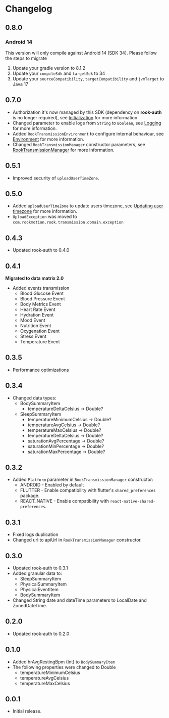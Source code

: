 # Changelog

## 0.8.0

### Android 14

This version will only compile against Android 14 (SDK 34). Please follow the steps to migrate

1. Update your gradle version to 8.1.2
2. Update your `compileSdk` and `targetSdk` to 34
3. Update your `sourceCompatibility`, `targetCompatibility` and `jvmTarget` to Java 17

## 0.7.0

* Authorization it's now managed by this SDK (dependency on **rook-auth** is no longer required),
  see [Initialization](README.md#initialization) for more information.
* Changed parameter to enable logs from `String` to `Boolean`, see [Logging](README.md#logging) for more information.
* Added `RookTransmissionEnvironment` to configure internal behaviour, see [Environment](README.md#environment) for
  more information.
* Changed `RookTransmissionManager` constructor parameters,
  see [RookTransmissionManager](README.md#rooktransmissionmanager) for more information.

## 0.5.1

* Improved security of `uploadUserTimeZone`.

## 0.5.0

* Added `uploadUserTimeZone` to update users timezone, see [Updating user timezone](README.md#updating-user-timezone)
  for more information.
* `UploadException` was moved to `com.rookmotion.rook.transmission.domain.exception`

## 0.4.3

* Updated rook-auth to 0.4.0

## 0.4.1

**Migrated to data matrix 2.0**

* Added events transmission
    * Blood Glucose Event
    * Blood Pressure Event
    * Body Metrics Event
    * Heart Rate Event
    * Hydration Event
    * Mood Event
    * Nutrition Event
    * Oxygenation Event
    * Stress Event
    * Temperature Event

## 0.3.5

* Performance optimizations

## 0.3.4

* Changed data types:
    * BodySummaryItem
        * temperatureDeltaCelsius → Double?
    * SleepSummaryItem
        * temperatureMinimumCelsius → Double?
        * temperatureAvgCelsius → Double?
        * temperatureMaxCelsius → Double?
        * temperatureDeltaCelsius → Double?
        * saturationAvgPercentage → Double?
        * saturationMinPercentage → Double?
        * saturationMaxPercentage → Double?

## 0.3.2

* Added `Platform` parameter in `RookTransmissionManager` constructor:
    * ANDROID - Enabled by default
    * FLUTTER - Enable compatibility with flutter's `shared_preferences` package.
    * REACT_NATIVE - Enable compatibility with `react-native-shared-preferences`.

## 0.3.1

* Fixed logs duplication
* Changed url to apiUrl in `RookTransmissionManager` constructor.

## 0.3.0

* Updated rook-auth to 0.3.1
* Added granular data to:
    * SleepSummaryItem
    * PhysicalSummaryItem
    * PhysicalEventItem
    * BodySummaryItem
* Changed String date and dateTime parameters to LocalDate and ZonedDateTime.

## 0.2.0

* Updated rook-auth to 0.2.0

## 0.1.0

* Added hrAvgRestingBpm (Int) to `BodySummaryItem`
* The following properties were changed to Double
    * temperatureMinimumCelsius
    * temperatureAvgCelsius
    * temperatureMaxCelsius

## 0.0.1

* Initial release.
